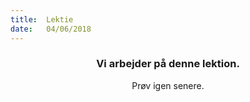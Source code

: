 ```yaml
---
title:  Lektie
date:   04/06/2018
---
```


### <center>Vi arbejder på denne lektion.</center>
<center>Prøv igen senere.</center>